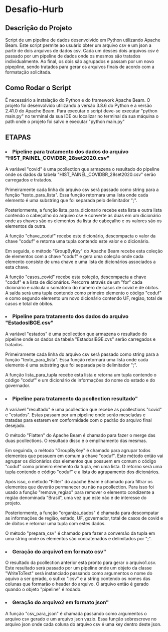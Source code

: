 # Desafio-Hurb
## Descrição do Projeto
<p align="left">Script de um pipeline de dados desenvolvido em Python utilizando Apache Beam. Este script permite ao usuário obter um arquivo csv e um json a partir de dois arquivos de dados csv. Cada um desses dois arquivos csv é passado por um pipeline de dados onde os mesmos são tratados individualmente. Ao final, os dois são agrupados e passam por um novo pipepline, sendo tratados para gerar os arquivos finais de acordo com a formatação solicitada.</p>
 
## Como Rodar o Script
<p align="left">É necessário a instalação do Python e do framework Apache Beam. O projeto foi desenvolvido utilizando a versão 3.8.6 do Python e a versão 2.41.0 do Apache Beam. Para executar o script deve-se executar "python main.py" no terminal da sua IDE ou localizar no terminal da sua máquina o path onde o projeto foi salvo e executar "python main.py" </p>
 
## ETAPAS

 
 <h3 align="left"><li><b>
	Pipeline para tratamento dos dados do arquivo "HIST_PAINEL_COVIDBR_28set2020.csv"</li></b></h3>

<p align="left">
 A variável "covid" é uma pcollection que armazena o resultado do pipeline onde os dados da tabela 
 "HIST_PAINEL_COVIDBR_28set2020.csv" serão carregados e tratados.

 Primeiramente cada linha do arquivo csv 
 será passado como string para a função "texto_para_lista". Essa função retornara uma lista onde cada elemento 
 é uma substring que foi separada pelo delimitador ";". 
 
 Posteriormente, a função lista_para_dicionario recebe esta lista e outra lista contendo o cabeçalho do arquivo csv e converte as duas em um dicionário onde as chaves são os elementos da lista de cabeçalho e os valores são os elementos da outra. 
 
 A função "chave_coduf" recebe este dicionário, descompacta o valor da chave "coduf" e retorna uma tupla contendo este valor e o dicionário. 
 
 Em seguida, o método "GroupByKey" do Apache Beam recebe esta coleção de elementos com a chave "coduf" e gera uma coleção onde cada elemento consiste de uma chave e uma lista de dicionários associados a esta chave.

 A função "casos_covid" recebe esta coleção, descompacta a chave "coduf" e a lista de dicionários. Percorre através de um "for" cada dicionário e calcula o somatório do número de casos de covid e de óbitos. A saída será uma tupla contendo como primeiro elemento o código "coduf" e como segundo elemento um novo dicionário contendo UF, regiao, total de casos e total de óbitos.</p>

<h3 align="left"><li><b>
	Pipeline para tratamento dos dados do arquivo "EstadosIBGE.csv"</li></b></h3>

<p align="left">
 A variável "estados" é uma pcollection que armazena o resultado do pipeline onde os dados da tabela "EstadosIBGE.cvs" serão carregados e tratados. 
 
 Primeiramente cada linha do arquivo csv será passado como string para a função "texto_para_lista". Essa função retornará uma lista onde cada elemento é uma substring que foi separada pelo delimitador ";".
 
  A função lista_para_tupla
 recebe esta lista e retorna um tupla contendo o código "coduf" e um dicionário de informações do nome do estado e do governador.
 </p>

<h3 align="left"><li><b>
	Pipeline para tratamento da pcollection resultado"</li></b></h3>
<p align="left">    
 A variável "resultado" é uma pcollection que recebe as pcollections "covid" e "estados". Estas passam por um pipeline onde serão mescladas e tratadas para estarem em conformidade com o padrão do arquivo final desejado.
 
  O método "Flatten" do Apache Beam é chamado para fazer o merge das duas pcollections. O resultado disso é o empilhamento das mesmas. 
  
  Em seguinda, o método "GroupByKey" é chamado para agrupar todos elementos que possuem em comum a chave "coduf". Este método então vai agrupar os dicionários dos elementos que possuem em comum o código "coduf" como primeiro elemento da tupla, em uma lista. O retorno será uma tupla contendo o código "coduf" e a lista do agrupamento dos dicionários. 
  
  Após isso, o método "Filter" do apache Beam é chamado para filtrar os elementos que deverão permanecer ou não na pcollection. Para isso foi usado a função "remove_regiao" para remover o elemento condizente a região denominada "Brasil", uma vez que este não é de interesse do projeto. 
  
  Posteriormente, a função "organiza_dados" é chamada para descompatar as informações de região, estado, UF, governador, total de casos de covid e de óbitos e retornar uma tupla com estes dados.
  
   O método "prepara_csv" é chamado para fazer a conversão da tupla em uma string onde os elementos são concatenados e delimitados por ";".
  </p> 

<h3 align="left"><li><b>
	Geração do arquivo1 em formato csv"</li></b></h3>
<p align="left">  
 O resultado da pcollection anterior está pronto para gerar o arquivo1.csv. Este resultado será passado por um pipeline onde um objeto da classe "WriteToText" será instanciado passando como argumentos o nome do aquivo a ser gerado, o sufixo ".csv" e a string contendo os nomes das colunas que formarão o header do arquivo. O arquivo então é gerado quando o objeto "pipeline" é rodado.
 </p>

<h3 align="left"><li><b>
	Geração do arquivo2 em formato json"</li></b></h3>
<p align="left">  
 A função "csv_para_json" é chamada passando como argumentos o arquivo csv gerado e um arquivo json vazio. Essa função sobrescreve no arquivo json onde cada coluna do arquivo csv é uma key dentro deste json.




